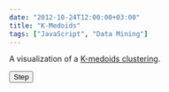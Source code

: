 ```yaml
---
date: "2012-10-24T12:00:00+03:00"
title: "K-Medoids"
tags: ["JavaScript", "Data Mining"]
---
```


A visualization of a <a href="http://en.wikipedia.org/wiki/K-medoids">K-medoids clustering</a>.

<!--more-->

<style>
    .post {
        max-width: none;
        width: 480px;
        padding: 0;
    }
</style>

<button onclick="doStep()">Step</button>
<canvas id="canvas"></canvas>

<script>
var size = {x: 480, y:480};
var canvas = document.getElementById("canvas");
canvas.width = size.x;
canvas.height = size.y;
var TAU = Math.PI*2;
var draw = canvas.getContext("2d");

var data = [{ label : "A", x : 2, y : 4 },
			{ label : "B", x : 7, y : 3 },
			{ label : "C", x : 3, y : 5 },
			{ label : "D", x : 5, y : 3 },
			{ label : "E", x : 7, y : 4 },
			{ label : "F", x : 6, y : 8 },
			{ label : "G", x : 6, y : 5 },
			{ label : "H", x : 8, y : 4 },
			{ label : "I", x : 2, y : 5 },
			{ label : "J", x : 3, y : 7 }];

var dataMap = {};
for(var i = 0; i < data.length; i += 1)
	dataMap[data[i].label] = data[i];


var stepInterval = 0;
var state = {
	tick : 0,
	centers : []
};

function clone(obj){
	var res = {};
	for(var i in obj)
		if(typeof(obj[i]) == "object")
			res[i] = clone(obj[i])
		else
			res[i] = obj[i];
	return res;
}

function stop(){
	clearInterval(stepInterval);
}

function reset(){
	state.tick = 0;
	state.centers = [{link:"D"}, {link:"E"}, {link:"H"}];
	for(var i = 0; i < state.centers.length; i += 1){
		state.centers[i].children = [];
	}
}

function start(){
	stop();
	reset();
	stepInterval = setInterval(doStep, 1000);
}

function render(state){
	var background = "#222",
		foreground = "#ddd";

	draw.fillStyle = background;
	draw.fillRect(0,0,size.x,size.y);

	draw.save();

	draw.translate(10, size.y-10);
	draw.scale(46, -46);

	draw.strokeStyle = foreground;
	draw.lineWidth = 0.07;

	// axis
	draw.beginPath();
	draw.moveTo(0,0); draw.lineTo(0, 10);
	draw.moveTo(0,0); draw.lineTo(10, 0);
	draw.stroke();

	// grid
	draw.beginPath();
	draw.lineWidth = 0.01;
	for(var i = 0; i < 10; i += 1){
		draw.moveTo(i, -0.1); draw.lineTo(i, 10);
		draw.moveTo(-0.1, i); draw.lineTo(10, i);
	}
	draw.stroke();

	draw.font = "bold 1px sans-serif";
	var radius = 0.3;
	for(var i = 0; i < data.length; i += 1){
		draw.fillStyle = foreground;

		var p = data[i];
		draw.beginPath();
		draw.arc(p.x, p.y, radius, 0, TAU, 0);
		draw.fill();

		draw.save();
			draw.translate(p.x - 0.18, p.y - 0.18);
			draw.scale(0.5,-0.5);

			draw.fillStyle = "#000";
			draw.fillText(p.label, 0, 0);
		draw.restore();
	}


	draw.lineWidth = 0.1;
	draw.strokeStyle = "080";
	var centers = state.centers;
	for(var i = 0; i < centers.length; i += 1){
		draw.fillStyle = "#f00";
		
		var center = centers[i];
			p = dataMap[center.link];
		draw.beginPath();
		draw.arc(p.x, p.y, 0.2, 0, TAU, 0);
		draw.fill();

		for(var k = 0; k < center.children.length; k += 1 ){
			var o = dataMap[center.children[k]];
			draw.beginPath();
			draw.moveTo(p.x, p.y);
			draw.lineTo(o.x, o.y);
			draw.stroke();
		}
	}
	
	draw.save();
		draw.scale(1,-1);
		draw.fillStyle = "#fff";
		draw.fillText(state.tick, 0.2, -0.2);
	draw.restore();

	draw.restore();
}

function distance(from, to){
	var dx = from.x - to.x,
		dy = from.y - to.y;
	return dx*dx + dy*dy;
}

function reassignChildren(state){
	var centers = state.centers;

	for(var i = 0; i < centers.length; i += 1){
		centers[i].children = [];
	}

	data.map(function(p){
		var nearest = 0,
			dist = distance(p, dataMap[centers[nearest].link]);

		for(var k = 1; k < centers.length; k += 1){
			var kdist = distance(p, dataMap[centers[k].link]);
			if(kdist < dist){
				dist = kdist;
				nearest = k;
			}
		}

		centers[nearest].children.push(p.label);
	});
}

function recalculateCenters(state){
	var centers = state.centers;

	centers.map(function(center){
		if(center.children.length <= 0)
			return;

		var sum = {x:0, y:0};
		center.children.map(function(child){
			var c = dataMap[child];
			sum.x += c.x;
			sum.y += c.y;
		});

		var len = center.children.length;
		sum.x /= len;
		sum.y /= len;

		var minDist = 100000, best = "";
		data.map(function(p){
			var dist = distance(sum, p);
			if(dist < minDist){
				minDist = dist;
				best = p.label;
			}
		});
		center.link = best;
	});
}

function kmedoids(state){
	if(state.tick % 2)
		reassignChildren(state)
	else
		recalculateCenters(state);
}

var tick = 0;

function doStep(){
	state.tick += 1;
	render(state);
	kmedoids(state);
}

reset();
render(state);

</script>